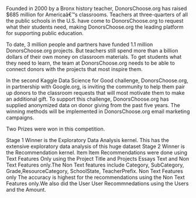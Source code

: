 Founded in 2000 by a Bronx history teacher, DonorsChoose.org has raised $685 million for Americaâ€™s classrooms. Teachers at three-quarters of all the public schools in the U.S. have come to DonorsChoose.org to request what their students need, making DonorsChoose.org the leading platform for supporting public education.

To date, 3 million people and partners have funded 1.1 million DonorsChoose.org projects. But teachers still spend more than a billion dollars of their own money on classroom materials. To get students what they need to learn, the team at DonorsChoose.org needs to be able to connect donors with the projects that most inspire them.

In the second Kaggle Data Science for Good challenge, DonorsChoose.org, in partnership with Google.org, is inviting the community to help them pair up donors to the classroom requests that will most motivate them to make an additional gift. To support this challenge, DonorsChoose.org has supplied anonymized data on donor giving from the past five years. The winning methods will be implemented in DonorsChoose.org email marketing campaigns.

Two Prizes were won in this competition.

Stage 1 Winner is the Exploratory Data Analysis kernel. This has the extensive exploratory data analysis of this huge dataset
Stage 2 Winner is the Recommendation kernel. Item Item Recommendations were done using
Text Features Only using the Project Title and Projects Essays
Text and Non Text Features only.The Non Text features include Category, SubCategory, Grade,ResourceCategory, SchoolState, TeacherPrefix.
Non Text Features only
The accuracy is highest for the recommendations using the Non Text Features only.We also did the User User Recommnedations using the Users and the Amount.